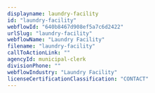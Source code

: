 ```yaml
---
displayname: laundry-facility
id: "laundry-facility"
webflowId: "640b8467d908ef5a7c6d2422"
urlSlug: "laundry-facility"
webflowName: "Laundry Facility"
filename: "laundry-facility"
callToActionLink: ""
agencyId: municipal-clerk
divisionPhone: ""
webflowIndustry: "Laundry Facility"
licenseCertificationClassification: "CONTACT"
---
```

